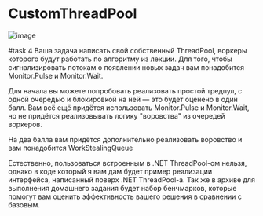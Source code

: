 # CustomThreadPool

![image](https://user-images.githubusercontent.com/50073123/207301443-ebfad16f-05e7-4c26-8ffc-5370242aa0d2.png)

#task 4
Ваша задача написать свой собственный ThreadPool, воркеры которого будут работать по алгоритму из лекции.
Для того, чтобы сигнализировать потокам о появлении новых задач вам понадобится Monitor.Pulse и Monitor.Wait.

Для начала вы можете попробовать реализовать простой тредпул, с одной очередью и блокировкой на ней — это будет оценено в один балл. Вам всё ещё придётся использовать Monitor.Pulse и Monitor.Wait, но не придётся реализовывать логику "воровства" из очередей воркеров.

На два балла вам придётся дополнительно реализовать воровство и вам понадобится WorkStealingQueue

Естественно, пользоваться встроенным в .NET ThreadPool-ом нельзя, однако в коде который я вам дам будет пример реализации интерфейса, написанный поверх .NET ThreadPool-а.
Так же в архиве для выполнения домашнего задания будет набор бенчмарков, которые помогут вам оценить эффективность вашего решения в сравнении с базовым.

